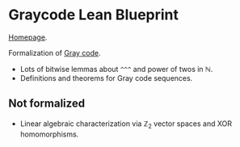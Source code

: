# Graycode Lean Blueprint

[Homepage](https://josephmckinsey.github.io/lean-graycode/).

Formalization of [Gray code](https://en.wikipedia.org/wiki/Gray_code).

* Lots of bitwise lemmas about `^^^` and power of twos in $\mathbb{N}$.
* Definitions and theorems for Gray code sequences.

## Not formalized

* Linear algebraic characterization via $\mathbb{Z}_2$ vector spaces and XOR homomorphisms.
